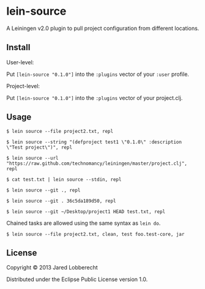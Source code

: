 # lein-source

A Leiningen v2.0 plugin to pull project configuration from different locations.

## Install

User-level:

Put `[lein-source "0.1.0"]` into the `:plugins` vector of your
`:user` profile.

Project-level:

Put `[lein-source "0.1.0"]` into the `:plugins` vector of your project.clj.

## Usage

    $ lein source --file project2.txt, repl

    $ lein source --string "(defproject test1 \"0.1.0\" :description \"Test project\")", repl

    $ lein source --url "https://raw.github.com/technomancy/leiningen/master/project.clj", repl

    $ cat test.txt | lein source --stdin, repl

    $ lein source --git ., repl

    $ lein source --git . 36c5da189d50, repl

    $ lein source --git ~/Desktop/project1 HEAD test.txt, repl

Chained tasks are allowed using the same syntax as `lein do`.

    $ lein source --file project2.txt, clean, test foo.test-core, jar

## License

Copyright © 2013 Jared Lobberecht

Distributed under the Eclipse Public License version 1.0.
